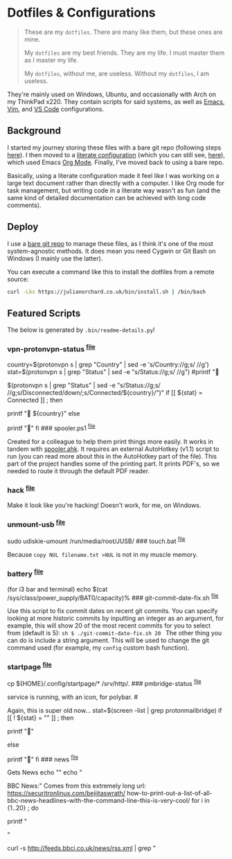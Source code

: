 # Dotfiles & Configurations

> These are my `dotfiles`. There are many like them, but these ones are mine.
>
> My `dotfiles` are my best friends. They are my life. I must master them as I master my life.
>
> My `dotfiles`, without me, are useless. Without my `dotfiles`, I am useless.

They're mainly used on Windows, Ubuntu, and occasionally with Arch on my ThinkPad x220. They contain scripts for said systems, as well as [Emacs](https://www.gnu.org/software/emacs/), [Vim](https://www.vim.org/), and [VS Code](https://code.visualstudio.com/) configurations.

## Background

I started my journey storing these files with a bare git repo (following steps [here](https://www.atlassian.com/git/tutorials/dotfiles)). I then moved to a [literate configuration](https://en.wikipedia.org/wiki/Literate_programming) (which you can still see, [here](https://github.com/julianorchard/dotfiles/tree/literate)), which used Emacs [Org Mode](https://orgmode.org/). Finally, I've moved back to using a bare repo.

Basically, using a literate configuration made it feel like I was working on a large text document rather than directly with a computer. I like Org mode for task management, but writing code in a literate way wasn't as fun (and the same kind of detailed documentation can be achieved with long code comments).

## Deploy

I use a [bare git repo](https://www.atlassian.com/git/tutorials/dotfiles) to manage these files, as I think it's one of the most system-agnostic methods. It does mean you need Cygwin or Git Bash on Windows (I mainly use the latter).

You can execute a command like this to install the dotfiles from a remote source:

```sh
curl -Lks https://julianorchard.co.uk/bin/install.sh | /bin/bash
```

## Featured Scripts

The below is generated by `.bin/readme-details.py`!
### vpn-protonvpn-status <sup>[file](.bin/vpn-protonvpn-status)</sup>

country=$(protonvpn s | grep "Country" | sed -e 's/Country://g;s/ //g') stat=$(protonvpn s | grep "Status" | sed -e "s/Status://g;s/ //g") #printf "

$(protonvpn s | grep "Status" | sed -e "s/Status://g;s/ //g;s/Disconnected/down/;s/Connected/${country}/")" if [[ ${stat} = Connected ]] ; then

printf " ${country}" else

printf "" fi ### spooler.ps1 <sup>[file](.bin/spooler.ps1)</sup>

Created for a colleague to help them print things more easily. It works in tandem with [spooler.ahk](../.ahk/misc/spooler.ahk). It requires an external AutoHotkey (v1.1) script to run (you can read more about this in the AutoHotkey part of the file). This part of the project handles some of the printing part. It prints PDF's, so we needed to route it through the default PDF reader.

### hack <sup>[file](.bin/hack)</sup>

Make it look like you're hacking! Doesn't work, for me, on Windows.

### unmount-usb <sup>[file](.bin/unmount-usb)</sup>

sudo udiskie-umount /run/media/root/JUSB/ ### touch.bat <sup>[file](.bin/touch.bat)</sup>

Because `copy NUL filename.txt >NUL` is not in my muscle memory.

### battery <sup>[file](.bin/battery)</sup>

(for i3 bar and terminal) echo $(cat /sys/class/power_supply/BAT0/capacity)% ### git-commit-date-fix.sh <sup>[file](.bin/git-commit-date-fix.sh)</sup>

Use this script to fix commit dates on recent git commits. You can specify looking at more historic commits by inputting an integer as an argument, for example, this will show 20 of the most recent commits for you to select from (default is 5): ```sh $ ./git-commit-date-fix.sh 20 ``` The other thing you can do is include a string argument. This will be used to change the git command used (for example, my `config` custom bash function).

### startpage <sup>[file](.bin/startpage)</sup>

cp ${HOME}/.config/startpage/* /srv/http/. ### pmbridge-status <sup>[file](.bin/pmbridge-status)</sup>

service is running, with an icon, for polybar. #

Again, this is super old now... stat=$(screen -list | grep protonmailbridge) if [[ ! ${stat} = "" ]] ; then

printf ""

else

printf "" fi ### news <sup>[file](.bin/news)</sup>

Gets News echo "" echo "

BBC News:" Comes from this extremely long url: https://securitronlinux.com/bejiitaswrath/ how-to-print-out-a-list-of-all-bbc-news-headlines-with-the-command-line-this-is-very-cool/ for i in {1..20} ; do

printf "

"

curl -s http://feeds.bbci.co.uk/news/rss.xml | grep "<title>" | sed \

"s/

<title><\!\[CDATA\[//g;s/\]\]><\/title>//;" \

| grep -v "BBC News" | sed -ne "${i},${i}p;${i}q" done echo ""

### ll.bat <sup>[file](.bin/ll.bat)</sup>

`dir` isn't it my muscle memory at all.

### dunst-test <sup>[file](.bin/dunst-test)</sup>

count=1 slen=${1} if [[ -z ${slen} ]] ; then slen=1 ; fi while true ; do

notify-send \

"Dunst Test ${count}" \

"This subheading is test number ${count}"

count=$((count+1))

sleep ${slen} done ### Wallpaper-Set.ps1 <sup>[file](.bin/Wallpaper-Set.ps1)</sup>

This wallpaper setter uses ImageMagick to add text with the current time before setting it as the wallpaper.

I don't really use this anymore, but it worked really nicely at one point.

### sxiv.sh <sup>[file](.bin/sxiv.sh)</sup>

if command -v sxiv >/dev/null 2>&1; then

if [ -d "${@: -1}" ] || [ -h "${@: -1}" ]; then

sxiv -t "$@" &

else

sxiv

"$@" &

fi elif command -v feh >/dev/null 2>&1; then

feh "$@" else

echo "Please install sxiv." fi ### config.bat <sup>[file](.bin/config.bat)</sup>

The command used to manage the bare repo: ```cmd git --git-dir=%HOME%/.dotfiles/ --work-tree=%HOME% ``` ... for use in the Windows CMD.

### bat-notify <sup>[file](.bin/bat-notify)</sup>

gets low

01-2023 note: This is quite old now,

but I might want to use some of it in

the future... not sure yet. while true ; do

bat=$(upower -i /org/freedesktop/UPower/devices/battery_BAT0 | grep "percentage" | sed -e 's/ //g;s/percentage://g;s/\%//g')

prevbat=$(cat ${HOME}/.bin/currbat)

if [[ ${bat} != ${prevbat} ]] && [[ ${bat} < 10 ]] ; then

notify-send "Battery Alert!" "Battery is ${bat}%"

fi

echo ${bat}>${HOME}/.bin/currbat

sleep 30 done ### brightness <sup>[file](.bin/brightness)</sup>

file=/sys/class/backlight/intel_backlight/brightness if [ ! -z ${1} ] && [ ${1} -lt 100 ] && [ ${1} -gt 0 ] ; then

echo $(((3000/100)*${1})) > ${file} else

echo "This command requires a value between 1 and 100." fi ### pm-cal.py <sup>[file](.bin/pm-cal.py)</sup>

Simply returns your next ical event from Proton Calendar.

### Install-Fonts.ps1 <sup>[file](.bin/Install-Fonts.ps1)</sup>

Install some of my favourite (and most relevant to this set of dotfiles) fonts: - [Anonymice NF](https://github.com/ryanoasis/nerd-fonts/) - [Fira Code](https://github.com/tonsky/FiraCode/) - [Fira Code Mono Italic](https://github.com/zwaldowski/Fira/raw/zwaldowski/mod-new/otf/)

### mamp-fix.sh <sup>[file](.bin/mamp-fix.sh)</sup>

MAMP, for me, seems to have an issue. This is the quickfix™.

### toktik.py <sup>[file](.bin/toktik.py)</sup>

Really simple RSS feed scraper that looks at a list of TikTok accounts (through the input file `.toktikrc`), and uses [ntfy](https://ntfy.sh/)

send notifications when someone you're 'following' posts. Uses [Proxitok](https://github.com/pablouser1/ProxiTok) for the RSS bit!

### cp.bat <sup>[file](.bin/cp.bat)</sup>

In case I forget I'm using CMD.

### multi-screen.sh <sup>[file](.bin/multi-screen.sh)</sup>

dual monitor setup. xrandr --output VGA-1 --mode "1920x1080_60.00" --output LVDS-1 --auto --left-of VGA-1

### numberddomainseach.bat <sup>[file](.bin/numberddomainseach.bat)</sup>

Used to find out how many instances of a domain with numbers in (e.g. test1.com, test2.com, ...) are live/pingable.

### refreshprompt.bat <sup>[file](.bin/refreshprompt.bat)</sup>

The main use case for this being whenever we change Git profiles. This isn't something I do as often as I used to.

### ps.bat <sup>[file](.bin/ps.bat)</sup>

I need to open PowerShell with `-ExecutionPolicy bypass` when I'm at work, because *reasons*. This also adds the `-NoLogo` flag when opening. It also makes sure the PowerShell profile is loaded.

### mount-usb <sup>[file](.bin/mount-usb)</sup>

sudo udiskie & ### callsign.py <sup>[file](.bin/callsign.py)</sup>

Slight refactor attempt of [this repo](https://www.zappshelter.com/wp-content/uploads/2022/01/Headshots-Stav.jpg) but to include things like ability to write in uppercase/lowercase. It was a fun script to write, if only for experience refactoring.

### msgBox.vbs <sup>[file](.bin/msgBox.vbs)</sup>

This is mainly called by a few CMD scripts to provide a GUI popup.

### readme-details.py <sup>[file](.bin/readme-details.py)</sup>

This is the script that generates what you might be reading *now*! It scrapes the `.bin/` folder and gets the text under the *'description'* heading (above). It's pretty simple, but nice to give an overview of what files are in this repo.

### shortcuts.bat <sup>[file](.bin/shortcuts.bat)</sup>

Use this script to create a shortcut to the current folder you're in. I've found this especially useful for CMD navigation.

### vol <sup>[file](.bin/vol)</sup>

#

2023 note, this is super old at this point. Arbitrary but unique message id

msgId="991049" Change the volume using alsa(might differ if you use pulseaudio)

amixer -c 0 set Master "$@" > /dev/null Query amixer for the current volume and whether or not the speaker is muted volume="$(amixer -c 0 get Master | tail -1 | awk '{print $4}' | sed 's/[^0-9]*//g')" mute="$(amixer -c 0 get Master | tail -1 | awk '{print $6}' | sed 's/[^a-z]*//g')"

if [[ $volume == 0 || "$mute" == "off" ]]; then

# Show the sound muted notification

dunstify -a "changeVolume" -u low -i audio-volume-muted -r "$msgId" "Volume muted"

else

# Show the volume notification

dunstify -a "changeVolume" -u low -i audio-volume-high -r "$msgId" \

"Volume: ${volume}%" "$(getProgressString 10 "<b> </b>" " " $volume)"

fi Play the volume changed sound

canberra-gtk-play -i audio-volume-change -d "changeVolume" ### nitter-rss-generator.py <sup>[file](.bin/nitter-rss-generator.py)</sup>

Gets a list of your Twitter followers and makes a nice little Nitter formatted URL RSS feed. Uses [tweepy](https://www.tweepy.org/).

### install.sh <sup>[file](.bin/install.sh)</sup>

Install the dotfiles. Edited from the [original source](https://bitbucket.org/durdn/cfg/src/master/.bin/install.sh).

### seo-kw-audit <sup>[file](.bin/seo-kw-audit)</sup>

This is a simple tool used to generate a little CSV report on keywords. The only places it looks (at the moment) are in `<title>` and `<h1>` tags. It is also mainly configured to look at `.php` files, as this is what was required for my work.

### mklist.bat <sup>[file](.bin/mklist.bat)</sup>

I use this surprisingly frequently. Probably not best practice because using DIR ouput (which I *assume* would run into similar issues to doing the same with bash, which I know is definitely not good practice).

### commit.ps1 <sup>[file](.bin/commit.ps1)</sup>

Should only be used until learnt properly (I don't really use it anymore). Used for creating semantic commits. Text taken from this Gist: https://gist.github.com/joshbuchea/6f47e86d2510bce28f8e7f42ae84c716

### countdown.ps1 <sup>[file](.bin/countdown.ps1)</sup>

Send annoying reminder emails every X until X (counting down until then).

### screenshot <sup>[file](.bin/screenshot)</sup>

Define Name name=${1} if [[ name = "" ]] ; then name="test" ; fi Capture scrot ${HOME}/%Y-%m-%d-${name}.jpg -e $(notify-send "Screenshot Captured" "%Y-%m-%d-$name")

### rm.bat <sup>[file](.bin/rm.bat)</sup>

Because `del` is not in my muscle memory.

### amiconnected.bat <sup>[file](.bin/amiconnected.bat)</sup>

Simply uses ping to check if we have an internet connection.

### addpath.bat <sup>[file](.bin/addpath.bat)</sup>

Add current path to PATH.

### drives.bat <sup>[file](.bin/drives.bat)</sup>

Add shortcuts to available drives.

## Contributing

These are my personal dotfiles. If you want to fork this repo and use them, that's absolutely fine, but (unless you find a breaking change) I probably won't be accepting PRs.

## License

Everything here, unless otherwise stated, is under the MIT License. See [License](/LICENSE) for more information.

## Credits

These credits don't cover every resource that has helped me on my way to these configurations, but they're hopefully giving credit to some of the biggest influences on them...

#### Emacs

- [Daviwil's literate dotfiles](https://github.com/daviwil/dotfiles) and [his Emacs From Scratch series](https://github.com/daviwil/emacs-from-scratch) (which is what got me into Emacs in the first place!)
- [Tecosaur's config](https://tecosaur.github.io/emacs-config/config.html); *the most beautiful literate configuration I've ever seen*
- Even though I don't use it direcitly, [Doom Emacs](https://github.com/doomemacs/doomemacs) has been a massive help
- [RedGuardToo's](https://github.com/redguardtoo/emacs.d) dotfiles, plus his [Mastering Emacs in One Year](https://github.com/redguardtoo/mastering-emacs-in-one-year-guide) Guide
- [MatthewZMD's M-Emacs](https://github.com/MatthewZMD/.emacs.d)
- [Protesilaos'](https://protesilaos.com/emacs/dotemacs) great Emacs tips, packages (especially themes), and [YouTube videos](https://www.youtube.com/@protesilaos)

#### Vim

- [Tim Pope](https://github.com/tpope), for obvious reasons
- The dotfiles of [Daniel Hahler](https://github.com/blueyed)

#### Windows

- [Chocolatey](https://chocolatey.org/) for their very useful [`refresh.cmd`](https://github.com/chocolatey/choco/blob/develop/src/chocolatey.resources/redirects/RefreshEnv.cmd)
